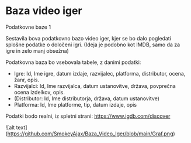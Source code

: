 # Baza video iger
Podatkovne baze 1

Sestavila bova podatkovno bazo video iger, kjer se bo dalo pogledati splošne podatke o določeni igri. (Ideja je podobno kot IMDB, samo da za igre in zelo manj obsežna)

Podatkovna baza bo vsebovala tabele, z danimi podatki:
  - Igre: Id, Ime igre, datum izdaje, razvijalec, platforma, distributor, ocena, žanr, opis.
  - Razvijalci: Id, Ime razvijalca, datum ustanovitve, država, povprečna ocena izdelkov, opis.
  - (Distributor: Id, Ime distributorja, država, datum ustanovitve)
  - Platforma: Id, Ime platforme, tip, datum izdaje, opis

Podatki bodo realni, iz spletni strani: https://www.igdb.com/discover

![alt text] (https://github.com/SmokeyAjax/Baza_Video_Iger/blob/main/Graf.png)
